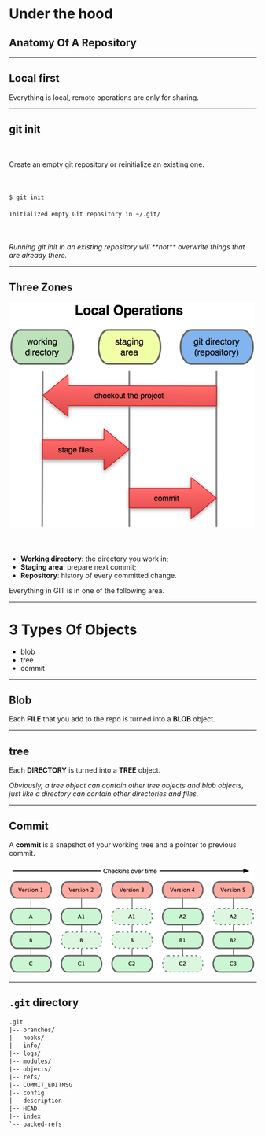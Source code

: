 <!-- .slide: data-background="img/repository-anatomy/surgery.jpg" data-background-size="cover" class="no-title" -->

# Under the hood

## Anatomy Of A Repository

---

## Local first

Everything is local, remote operations are only for sharing.

---

## git init

<p style="margin:50px auto;">Create an empty git repository or reinitialize an existing one.</p>

``` sh
$ git init

Initialized empty Git repository in ~/.git/
```

<p style="margin-top:50px;font-style:italic;" class="fragment">
Running git init in an existing repository will **not** overwrite things that
are already there.
</p>

---

## Three Zones

![](img/repository-anatomy/zones.png)

<ul style="margin-top: 50px;">
    <li><strong class="fragment highlight-green">Working directory</strong>: the directory you work in;</li>
    <li><strong class="fragment highlight-red">Staging area</strong>: prepare next commit;</li>
    <li><strong class="fragment highlight-blue">Repository</strong>: history of every committed change.</li>
</ul>

<aside class="notes">
Everything in GIT is in one of the following area.
</aside>

---

# 3 Types Of Objects

* blob
* tree
* commit

---

## Blob

Each **FILE** that you add to the repo is turned into a **BLOB** object.

---

## tree

Each **DIRECTORY** is turned into a **TREE** object.

_Obviously, a tree object can contain other tree objects and blob objects, just like a directory can contain other directories and files._

---

## Commit

A **commit** is a snapshot of your working tree and a pointer to previous commit.

![](img/repository-anatomy/commit.png)

---

## `.git` directory

```
.git
|-- branches/
|-- hooks/
|-- info/
|-- logs/
|-- modules/
|-- objects/
|-- refs/
|-- COMMIT_EDITMSG
|-- config
|-- description
|-- HEAD
|-- index
`-- packed-refs
```
